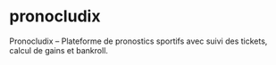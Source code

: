 # pronocludix
 Pronocludix – Plateforme de pronostics sportifs avec suivi des tickets, calcul de gains et bankroll.
